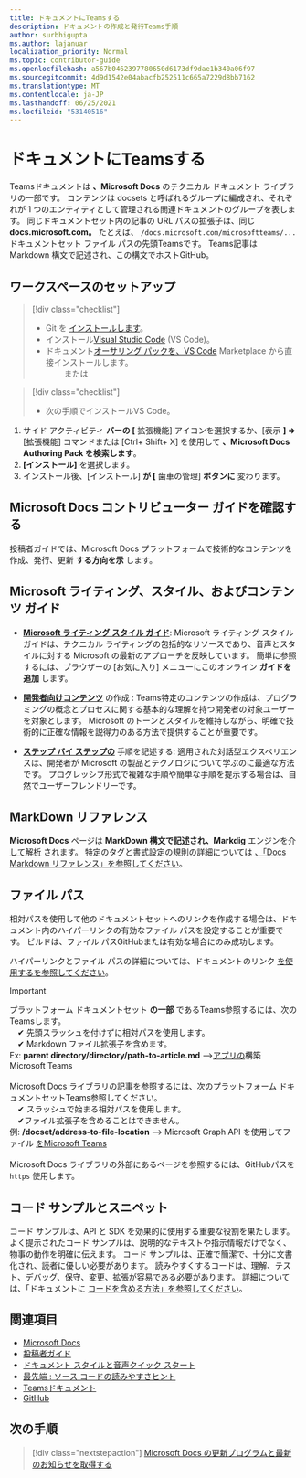 ```yaml
---
title: ドキュメントにTeamsする
description: ドキュメントの作成と発行Teams手順
author: surbhigupta
ms.author: lajanuar
localization_priority: Normal
ms.topic: contributor-guide
ms.openlocfilehash: a567b0462397780650d6173df9dae1b340a06f97
ms.sourcegitcommit: 4d9d1542e04abacfb252511c665a7229d8bb7162
ms.translationtype: MT
ms.contentlocale: ja-JP
ms.lasthandoff: 06/25/2021
ms.locfileid: "53140516"
---
```

# <a name="contribute-to-teams-documentation"></a>ドキュメントにTeamsする

Teamsドキュメントは **、Microsoft Docs** のテクニカル ドキュメント ライブラリの一部です。 コンテンツは docsets と呼ばれるグループに編成され、それぞれが 1 つのエンティティとして管理される関連ドキュメントのグループを表します。 同じドキュメントセット内の記事の URL パスの拡張子は、同じ **docs.microsoft.com。** たとえば、 `/docs.microsoft.com/microsoftteams/...` ドキュメントセット ファイル パスの先頭Teamsです。 Teams記事は Markdown 構文で記述され、この構文でホストGitHub。

## <a name="set-up-your-workspace"></a>ワークスペースのセットアップ

> [!div class="checklist"]
>
> * Git を [インストールします](https://git-scm.com/book/en/v2/Getting-Started-Installing-Git)。
> * インストール[Visual Studio Code](https://code.visualstudio.com/) (VS Code)。
> * ドキュメント[オーサリング パックを、VS Code](https://marketplace.visualstudio.com/items?itemName=docsmsft.docs-authoring-pack) Marketplace から直接インストールします。
<br>&emsp;&emsp; または

> [!div class="checklist"]
>
> * 次の手順でインストールVS Code。

   1. サイド アクティビティ **バーの [** 拡張機能] アイコンを選択するか、[表示 **] =>** [拡張機能] コマンドまたは [Ctrl+ Shift+ X] を使用して **、Microsoft Docs Authoring Pack を検索します**。
   1. **[インストール]** を選択します。
   1. インストール後、[インストール] **が [** 歯車の管理] **ボタンに** 変わります。

## <a name="review-the-microsoft-docs-contributors-guide"></a>Microsoft Docs コントリビューター ガイドを確認する

投稿者ガイドでは、Microsoft Docs プラットフォームで技術的なコンテンツを作成、発行、更新 **する方向を示** します。 

## <a name="microsoft-writing-style-and-content-guides"></a>Microsoft ライティング、スタイル、およびコンテンツ ガイド

* **[Microsoft ライティング スタイル ガイド](/style-guide/welcome)**: Microsoft ライティング スタイル ガイドは、テクニカル ライティングの包括的なリソースであり、音声とスタイルに対する Microsoft の最新のアプローチを反映しています。 簡単に参照するには、ブラウザーの [お気に入り] メニューにこのオンライン **ガイドを追加** します。

* **[開発者向けコンテンツ](/style-guide/developer-content/)** の作成 : Teams特定のコンテンツの作成は、プログラミングの概念とプロセスに関する基本的な理解を持つ開発者の対象ユーザーを対象とします。 Microsoft のトーンとスタイルを維持しながら、明確で技術的に正確な情報を説得力のある方法で提供することが重要です。

* **[ステップ バイ ステップの](/style-guide/procedures-instructions/writing-step-by-step-instructions)** 手順を記述する: 適用された対話型エクスペリエンスは、開発者が Microsoft の製品とテクノロジについて学ぶのに最適な方法です。 プログレッシブ形式で複雑な手順や簡単な手順を提示する場合は、自然でユーザーフレンドリーです。

## <a name="markdown-reference"></a>MarkDown リファレンス

**Microsoft Docs** ページは **MarkDown 構文で記述され、Markdig** エンジンを介 [して解析](https://github.com/lunet-io/markdig) されます。 特定のタグと書式設定の規則の詳細については [、「Docs Markdown リファレンス」を参照してください](/contribute/markdown-reference)。

## <a name="file-paths"></a>ファイル パス

相対パスを使用して他のドキュメントセットへのリンクを作成する場合は、ドキュメント内のハイパーリンクの有効なファイル パスを設定することが重要です。 ビルドは、ファイル パスGitHubまたは有効な場合にのみ成功します。
 
ハイパーリンクとファイル パスの詳細については、ドキュメントのリンク [を使用するを参照してください](/contribute/how-to-write-links)。

> [!IMPORTANT]
> プラットフォーム ドキュメントセット **の一部** であるTeams参照するには、次のTeamsします。<br>
> &emsp;&#x2714; 先頭スラッシュを付けずに相対パスを使用します。<br>
> &emsp;&#x2714; Markdown ファイル拡張子を含めます。<br>
>Ex: **parent directory/directory/path-to-article.md** —>[アプリの](../concepts/building-an-app.md)構築 Microsoft Teams <br><br>
> Microsoft Docs ライブラリの記事を参照するには、次のプラットフォーム ドキュメントセットTeams参照してください。<br>
> &emsp;&#x2714; スラッシュで始まる相対パスを使用します。<br>
> &emsp;&#x2714;ファイル拡張子を含めることはできません。 <br> 例: **/docset/address-to-file-location** —> Microsoft Graph API を使用してファイル [をMicrosoft Teams](/graph/api/resources/teams-api-overview)<br><br>
> Microsoft Docs ライブラリの外部にあるページを参照するには、GitHubパスを `https` 使用します。<br>

## <a name="code-samples-and-snippets"></a>コード サンプルとスニペット

コード サンプルは、API と SDK を効果的に使用する重要な役割を果たします。 よく提示されたコード サンプルは、説明的なテキストや指示情報だけでなく、物事の動作を明確に伝えます。 コード サンプルは、正確で簡潔で、十分に文書化され、読者に優しい必要があります。 読みやすくするコードは、理解、テスト、デバッグ、保守、変更、拡張が容易である必要があります。 詳細については、「ドキュメントに [コードを含める方法」を参照してください](/contribute/code-in-docs)。

## <a name="see-also"></a>関連項目

* [Microsoft Docs](/)
* [投稿者ガイド](/contribute)
* [ドキュメント スタイルと音声クイック スタート](/contribute/style-quick-start)
* [最先端 : ソース コードの読みやすさヒント](/archive/msdn-magazine/2014/october/cutting-edge-source-code-readability-tips)
* [Teamsドキュメント](/microsoftteams/platform/overview)
* [GitHub](https://github.com/MicrosoftDocs/msteams-docs/tree/master/msteams-platform)


## <a name="next-step"></a>次の手順

> [!div class="nextstepaction"]
> [Microsoft Docs の更新プログラムと最新のお知らせを取得する](/teamblog)

